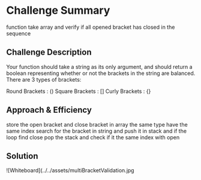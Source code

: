# Challenge Summary

function take array and verify if all opened bracket has closed in the sequence

## Challenge Description

Your function should take a string as its only argument, and should return a boolean representing whether or not the brackets in the string are balanced. There are 3 types of brackets:

Round Brackets : ()
Square Brackets : []
Curly Brackets : {}

## Approach & Efficiency

store the open bracket and close bracket in array the same type have the same index search for the bracket in string and push it in stack and if the loop find close pop the stack and check if it the same index with open

## Solution

![Whiteboard](../../assets/multiBracketValidation.jpg
